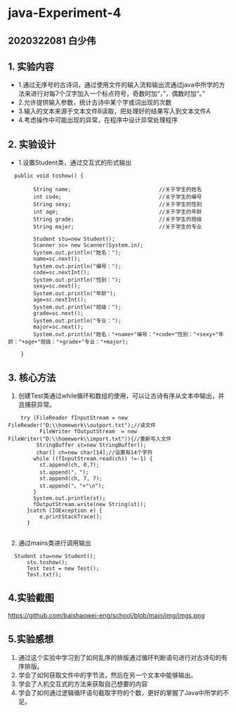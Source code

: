 # java-Experiment-4
## 2020322081    白少伟
## 1. 实验内容
+ 1.通过无序号的古诗词，通过使用文件的输入流和输出流通过java中所学的方法来进行对每7个汉字加入一个标点符号，奇数时加“，”，偶数时加“。”
+ 2.允许提供输入参数，统计古诗中某个字或词出现的次数
+ 3.输入的文本来源于文本文件B读取，把处理好的结果写入到文本文件A
+ 4.考虑操作中可能出现的异常，在程序中设计异常处理程序

## 2. 实验设计

+ 1.设置Student类，通过交互式的形式输出
```
  public void toshow() {
		
		String name;							//关于学生的姓名
		int code;							    //关于学生的编号
		String sexy;							//关于学生的性别
		int age;								//关于学生的年龄
		String grade;							//关于学生的班级
		String major;							//关于学生的专业
		
		Student stu=new Student();
		Scanner sc= new Scanner(System.in);
		System.out.println("姓名：");
	    name=sc.next();
		System.out.println("编号：");
	    code=sc.nextInt();
		System.out.println("性别：");
	    sexy=sc.next();
		System.out.println("年龄");
	    age=sc.nextInt();
		System.out.println("班级：");
	    grade=sc.next();
		System.out.println("专业：");
	    major=sc.next();
	    System.out.println("姓名："+name+"编号："+code+"性别："+sexy+"年龄："+age+"班级："+grade+"专业："+major);
		
	}
```
 ## 3. 核心方法
 
 1. 创建Test类通过while循环和数组的使用，可以让古诗有序从文本中输出，并且捕获异常。
  
  ```
      try (FileReader fInputStream = new FileReader("D:\\homework\\outport.txt");//读文件
			FileWriter fOutputStream  = new FileWriter("D:\\homework\\import.txt")){//重新写入文件
		   StringBuffer st=new StringBuffer();
		   char[] ch=new char[14];//设置有14个字符
		  while ((fInputStream.read(ch)) !=-1) {
		    st.append(ch, 0,7);
		    st.append("，");
		    st.append(ch, 7, 7);
		    st.append("。"+"\n");
		  }
		  System.out.println(st);
	      fOutputStream.write(new String(st));
		}catch (IOException e) {
			e.printStackTrace();
		}
		
  
  ```
  2. 通过mains类进行调用输出
  
  ```
    Student stu=new Student();
		stu.toshow();
		Test test = new Test();
		Test.txt();
```
   
  ## 4.实验截图
  https://github.com/baishaowei-eng/school/blob/main/img/imgs.png
  ## 5.实验感想

  1. 通过这个实验中学习到了如何乱序的排版通过循环判断语句进行对古诗句的有序排版。
  2. 学会了如何获取文件中的字节流，然后在另一个文本中能够输出。
  3. 学会了人机交互式的方法来获取自己想要的内容
  4. 学会了如何通过逻辑循环语句截取字符的个数，更好的掌握了Java中所学的不足。
